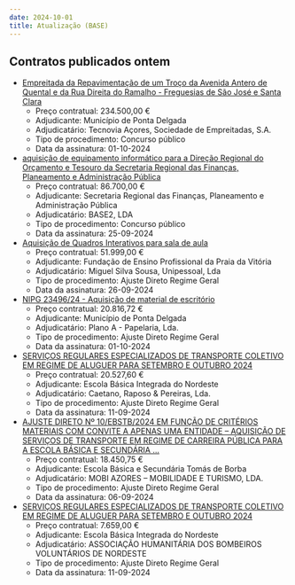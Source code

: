 ```yaml
---
date: 2024-10-01
title: Atualização (BASE)
---
```

## Contratos publicados ontem

* [Empreitada da Repavimentação de um Troço da Avenida Antero de Quental e da Rua Direita do Ramalho - Freguesias de São José e Santa Clara](https://www.base.gov.pt/Base4/pt/detalhe/?type=contratos&id=10946461)
  * Preço contratual: 234.500,00 €
  * Adjudicante: Município de Ponta Delgada
  * Adjudicatário: Tecnovia Açores, Sociedade de Empreitadas, S.A.
  * Tipo de procedimento: Concurso público
  * Data da assinatura: 01-10-2024
* [aquisição de equipamento informático para a Direção Regional do Orçamento e Tesouro da Secretaria Regional das Finanças, Planeamento e Administração Pública](https://www.base.gov.pt/Base4/pt/detalhe/?type=contratos&id=10946520)
  * Preço contratual: 86.700,00 €
  * Adjudicante: Secretaria Regional das Finanças, Planeamento e Administração Pública
  * Adjudicatário: BASE2, LDA
  * Tipo de procedimento: Concurso público
  * Data da assinatura: 25-09-2024
* [Aquisição de Quadros Interativos para sala de aula](https://www.base.gov.pt/Base4/pt/detalhe/?type=contratos&id=10946079)
  * Preço contratual: 51.999,00 €
  * Adjudicante: Fundação de Ensino Profissional da Praia da Vitória
  * Adjudicatário: Miguel Silva Sousa, Unipessoal, Lda
  * Tipo de procedimento: Ajuste Direto Regime Geral
  * Data da assinatura: 26-09-2024
* [NIPG 23496/24 - Aquisição de material de escritório](https://www.base.gov.pt/Base4/pt/detalhe/?type=contratos&id=10946279)
  * Preço contratual: 20.816,72 €
  * Adjudicante: Município de Ponta Delgada
  * Adjudicatário: Plano A - Papelaria, Lda.
  * Tipo de procedimento: Ajuste Direto Regime Geral
  * Data da assinatura: 01-10-2024
* [SERVIÇOS REGULARES ESPECIALIZADOS DE TRANSPORTE COLETIVO EM REGIME DE ALUGUER PARA SETEMBRO E OUTUBRO 2024](https://www.base.gov.pt/Base4/pt/detalhe/?type=contratos&id=10946333)
  * Preço contratual: 20.527,60 €
  * Adjudicante: Escola Básica Integrada do Nordeste
  * Adjudicatário: Caetano, Raposo & Pereiras, Lda.
  * Tipo de procedimento: Ajuste Direto Regime Geral
  * Data da assinatura: 11-09-2024
* [AJUSTE DIRETO Nº 10/EBSTB/2024 EM FUNÇÃO DE CRITÉRIOS MATERIAIS COM CONVITE A APENAS UMA ENTIDADE – AQUISIÇÃO DE SERVIÇOS DE TRANSPORTE EM REGIME DE CARREIRA PÚBLICA PARA A ESCOLA BÁSICA E SECUNDÁRIA ...](https://www.base.gov.pt/Base4/pt/detalhe/?type=contratos&id=10945711)
  * Preço contratual: 18.450,75 €
  * Adjudicante: Escola Básica e Secundária Tomás de Borba
  * Adjudicatário: MOBI AZORES – MOBILIDADE E TURISMO, LDA.
  * Tipo de procedimento: Ajuste Direto Regime Geral
  * Data da assinatura: 06-09-2024
* [SERVIÇOS REGULARES ESPECIALIZADOS DE TRANSPORTE COLETIVO EM REGIME DE ALUGUER PARA SETEMBRO E OUTUBRO 2024](https://www.base.gov.pt/Base4/pt/detalhe/?type=contratos&id=10946318)
  * Preço contratual: 7.659,00 €
  * Adjudicante: Escola Básica Integrada do Nordeste
  * Adjudicatário: ASSOCIAÇÃO HUMANITÁRIA DOS BOMBEIROS VOLUNTÁRIOS DE NORDESTE
  * Tipo de procedimento: Ajuste Direto Regime Geral
  * Data da assinatura: 11-09-2024

